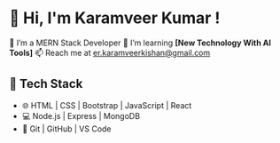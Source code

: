 # 👋 Hi, I'm Karamveer Kumar !
🔭 I’m a MERN Stack Developer 
🌱 I’m learning **[New Technology With AI Tools]**
📫 Reach me at [er.karamveerkishan@gmail.com](mailto:er.karamveerkishan@gmail.com)

## 🚀 Tech Stack
- 🌐 HTML | CSS | Bootstrap | JavaScript | React
- 💻 Node.js | Express | MongoDB
- 🔧 Git | GitHub | VS Code
